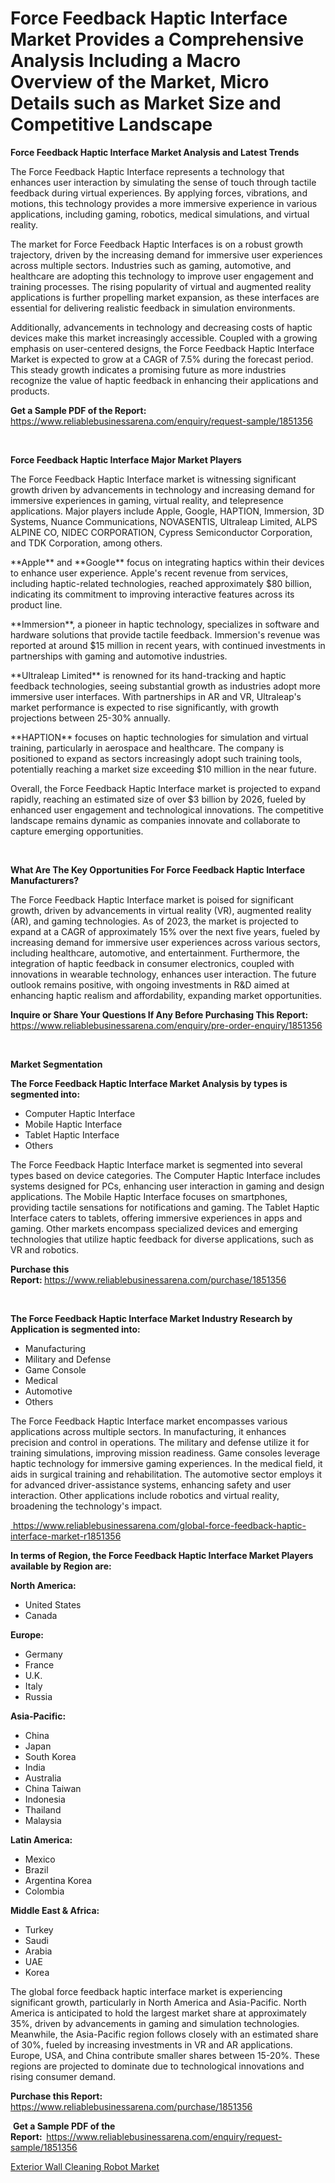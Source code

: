 <p><h1>Force Feedback Haptic Interface Market Provides a Comprehensive Analysis Including a Macro Overview of the Market, Micro Details such as Market Size and Competitive Landscape</h1></p><p><strong>Force Feedback Haptic Interface Market Analysis and Latest Trends</strong></p>
<p><p>The Force Feedback Haptic Interface represents a technology that enhances user interaction by simulating the sense of touch through tactile feedback during virtual experiences. By applying forces, vibrations, and motions, this technology provides a more immersive experience in various applications, including gaming, robotics, medical simulations, and virtual reality. </p><p>The market for Force Feedback Haptic Interfaces is on a robust growth trajectory, driven by the increasing demand for immersive user experiences across multiple sectors. Industries such as gaming, automotive, and healthcare are adopting this technology to improve user engagement and training processes. The rising popularity of virtual and augmented reality applications is further propelling market expansion, as these interfaces are essential for delivering realistic feedback in simulation environments.</p><p>Additionally, advancements in technology and decreasing costs of haptic devices make this market increasingly accessible. Coupled with a growing emphasis on user-centered designs, the Force Feedback Haptic Interface Market is expected to grow at a CAGR of 7.5% during the forecast period. This steady growth indicates a promising future as more industries recognize the value of haptic feedback in enhancing their applications and products.</p></p>
<p><strong>Get a Sample PDF of the Report:&nbsp;</strong> <a href="https://www.reliablebusinessarena.com/enquiry/request-sample/1851356?utm_campaign=2805&utm_medium=2&utm_source=Github&utm_content=ia&utm_term=26032025&utm_id=force-feedback-haptic-interface">https://www.reliablebusinessarena.com/enquiry/request-sample/1851356</a></p>
<p>&nbsp;</p>
<p><strong>Force Feedback Haptic Interface Major Market Players</strong></p>
<p><p>The Force Feedback Haptic Interface market is witnessing significant growth driven by advancements in technology and increasing demand for immersive experiences in gaming, virtual reality, and telepresence applications. Major players include Apple, Google, HAPTION, Immersion, 3D Systems, Nuance Communications, NOVASENTIS, Ultraleap Limited, ALPS ALPINE CO, NIDEC CORPORATION, Cypress Semiconductor Corporation, and TDK Corporation, among others.</p><p>**Apple** and **Google** focus on integrating haptics within their devices to enhance user experience. Apple's recent revenue from services, including haptic-related technologies, reached approximately $80 billion, indicating its commitment to improving interactive features across its product line. </p><p>**Immersion**, a pioneer in haptic technology, specializes in software and hardware solutions that provide tactile feedback. Immersion's revenue was reported at around $15 million in recent years, with continued investments in partnerships with gaming and automotive industries. </p><p>**Ultraleap Limited** is renowned for its hand-tracking and haptic feedback technologies, seeing substantial growth as industries adopt more immersive user interfaces. With partnerships in AR and VR, Ultraleap's market performance is expected to rise significantly, with growth projections between 25-30% annually.</p><p>**HAPTION** focuses on haptic technologies for simulation and virtual training, particularly in aerospace and healthcare. The company is positioned to expand as sectors increasingly adopt such training tools, potentially reaching a market size exceeding $10 million in the near future.</p><p>Overall, the Force Feedback Haptic Interface market is projected to expand rapidly, reaching an estimated size of over $3 billion by 2026, fueled by enhanced user engagement and technological innovations. The competitive landscape remains dynamic as companies innovate and collaborate to capture emerging opportunities.</p></p>
<p>&nbsp;</p>
<p><strong>What Are The Key Opportunities For Force Feedback Haptic Interface Manufacturers?</strong></p>
<p><p>The Force Feedback Haptic Interface market is poised for significant growth, driven by advancements in virtual reality (VR), augmented reality (AR), and gaming technologies. As of 2023, the market is projected to expand at a CAGR of approximately 15% over the next five years, fueled by increasing demand for immersive user experiences across various sectors, including healthcare, automotive, and entertainment. Furthermore, the integration of haptic feedback in consumer electronics, coupled with innovations in wearable technology, enhances user interaction. The future outlook remains positive, with ongoing investments in R&D aimed at enhancing haptic realism and affordability, expanding market opportunities.</p></p>
<p><strong>Inquire or Share Your Questions If Any Before Purchasing This Report:</strong> <a href="https://www.reliablebusinessarena.com/enquiry/pre-order-enquiry/1851356?utm_campaign=2805&utm_medium=2&utm_source=Github&utm_content=ia&utm_term=26032025&utm_id=force-feedback-haptic-interface">https://www.reliablebusinessarena.com/enquiry/pre-order-enquiry/1851356</a></p>
<p>&nbsp;</p>
<p><strong>Market Segmentation</strong></p>
<p><strong>The Force Feedback Haptic Interface Market Analysis by types is segmented into:</strong></p>
<p><ul><li>Computer Haptic Interface</li><li>Mobile Haptic Interface</li><li>Tablet Haptic Interface</li><li>Others</li></ul></p>
<p><p>The Force Feedback Haptic Interface market is segmented into several types based on device categories. The Computer Haptic Interface includes systems designed for PCs, enhancing user interaction in gaming and design applications. The Mobile Haptic Interface focuses on smartphones, providing tactile sensations for notifications and gaming. The Tablet Haptic Interface caters to tablets, offering immersive experiences in apps and gaming. Other markets encompass specialized devices and emerging technologies that utilize haptic feedback for diverse applications, such as VR and robotics.</p></p>
<p><strong>Purchase this Report:&nbsp;</strong><a href="https://www.reliablebusinessarena.com/purchase/1851356?utm_campaign=2805&utm_medium=2&utm_source=Github&utm_content=ia&utm_term=26032025&utm_id=force-feedback-haptic-interface">https://www.reliablebusinessarena.com/purchase/1851356</a></p>
<p>&nbsp;</p>
<p><strong>The Force Feedback Haptic Interface Market Industry Research by Application is segmented into:</strong></p>
<p><ul><li>Manufacturing</li><li>Military and Defense</li><li>Game Console</li><li>Medical</li><li>Automotive</li><li>Others</li></ul></p>
<p><p>The Force Feedback Haptic Interface market encompasses various applications across multiple sectors. In manufacturing, it enhances precision and control in operations. The military and defense utilize it for training simulations, improving mission readiness. Game consoles leverage haptic technology for immersive gaming experiences. In the medical field, it aids in surgical training and rehabilitation. The automotive sector employs it for advanced driver-assistance systems, enhancing safety and user interaction. Other applications include robotics and virtual reality, broadening the technology's impact.</p></p>
<p><a href="https://www.reliablebusinessarena.com/global-force-feedback-haptic-interface-market-r1851356?utm_campaign=2805&utm_medium=2&utm_source=Github&utm_content=ia&utm_term=26032025&utm_id=force-feedback-haptic-interface">&nbsp;https://www.reliablebusinessarena.com/global-force-feedback-haptic-interface-market-r1851356</a></p>
<p><strong>In terms of Region, the Force Feedback Haptic Interface Market Players available by Region are:</strong></p>
<p>
    <p> <strong> North America: </strong>
        <ul>
            <li>United States</li>
            <li>Canada</li>
        </ul>
        </p> 
    <p> <strong> Europe: </strong>
        <ul>
            <li>Germany</li>
            <li>France</li>
            <li>U.K.</li>
            <li>Italy</li>
            <li>Russia</li>
        </ul>
        </p> 
    <p> <strong> Asia-Pacific: </strong>
        <ul>
            <li>China</li>
            <li>Japan</li>
            <li>South Korea</li>
            <li>India</li>
            <li>Australia</li>
            <li>China Taiwan</li>
            <li>Indonesia</li>
            <li>Thailand</li>
            <li>Malaysia</li>
        </ul>
        </p> 
    <p> <strong> Latin America: </strong>
        <ul>
            <li>Mexico</li>
            <li>Brazil</li>
            <li>Argentina Korea</li>
            <li>Colombia</li>
        </ul>
        </p> 
    <p> <strong> Middle East & Africa: </strong>
        <ul>
            <li>Turkey</li>
            <li>Saudi</li>
            <li>Arabia</li>
            <li>UAE</li>
            <li>Korea</li>
        </ul>
    </p>
    </p>
<p><p>The global force feedback haptic interface market is experiencing significant growth, particularly in North America and Asia-Pacific. North America is anticipated to hold the largest market share at approximately 35%, driven by advancements in gaming and simulation technologies. Meanwhile, the Asia-Pacific region follows closely with an estimated share of 30%, fueled by increasing investments in VR and AR applications. Europe, USA, and China contribute smaller shares between 15-20%. These regions are projected to dominate due to technological innovations and rising consumer demand.</p></p>
<p><strong>Purchase this Report: </strong><a href="https://www.reliablebusinessarena.com/purchase/1851356?utm_campaign=2805&utm_medium=2&utm_source=Github&utm_content=ia&utm_term=26032025&utm_id=force-feedback-haptic-interface">https://www.reliablebusinessarena.com/purchase/1851356</a></p>
<p>&nbsp;<strong>Get a Sample PDF of the Report:&nbsp;&nbsp;</strong><a href="https://www.reliablebusinessarena.com/enquiry/request-sample/1851356?utm_campaign=2805&utm_medium=2&utm_source=Github&utm_content=ia&utm_term=26032025&utm_id=force-feedback-haptic-interface">https://www.reliablebusinessarena.com/enquiry/request-sample/1851356</a></p>
<p><strong></strong></p>
<p><p><a href="https://github.com/genayziben/Market-Research-Report-List-1/blob/main/exterior-wall-cleaning-robot-market.md?utm_campaign=2805&utm_medium=2&utm_source=Github&utm_content=ia&utm_term=26032025&utm_id=force-feedback-haptic-interface">Exterior Wall Cleaning Robot Market</a></p></p>